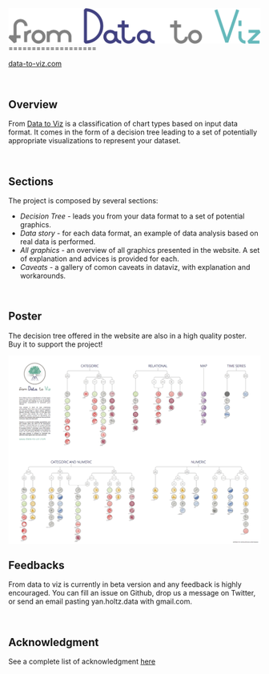 <img align="left" src="img/logo/typo.png">
===================

[data-to-viz.com](https://www.data-to-viz.com)

<br>

Overview
-----
From [Data to Viz](https://www.data-to-viz.com) is a classification of chart types based on input data format. It comes in the form of a decision tree leading to a set of potentially appropriate visualizations to represent your dataset.


<br>

Sections
-----
The project is composed by several sections:

- *Decision Tree* - leads you from your data format to a set of potential graphics.
- *Data story* - for each data format, an example of data analysis based on real data is performed.
- *All graphics* - an overview of all graphics presented in the website. A set of explanation and advices is provided for each.
- *Caveats* - a gallery of comon caveats in dataviz, with explanation and workarounds.

<br>

Poster
-----
The decision tree offered in the website are also in a high quality poster. Buy it to support the project!

<img align="center" src="img/poster/poster_screenshot.png">

<br>


Feedbacks
-----
From data to viz is currently in beta version and any feedback is highly encouraged. You can fill an issue on Github, drop us a message on Twitter, or send an email pasting yan.holtz.data with gmail.com.


<br>

Acknowledgment
-----
See a complete list of acknowledgment [here](https://www.data-to-viz.com/about.html#acknowledgmentanchor)





